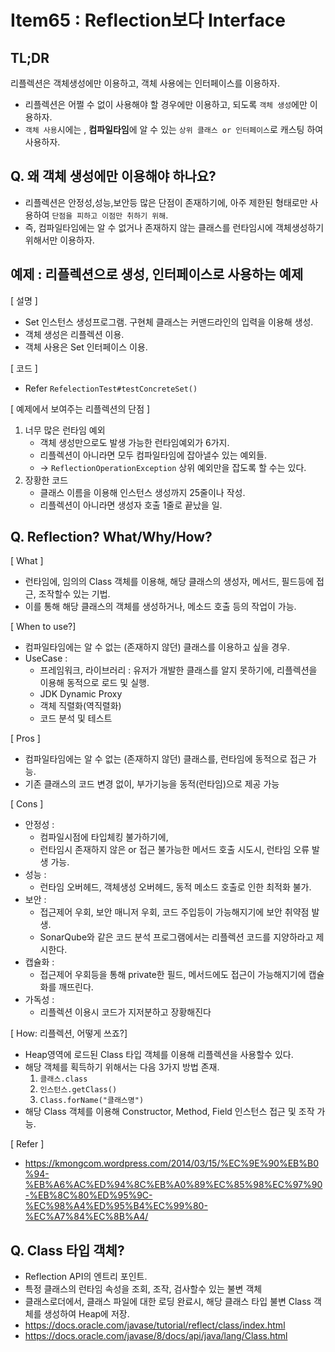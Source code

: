 # Item65 : Reflection보다 Interface

## TL;DR

리플렉션은 객체생성에만 이용하고, 객체 사용에는 인터페이스를 이용하자.

- 리플렉션은 어쩔 수 없이 사용해야 할 경우에만 이용하고, 되도록 `객체 생성`에만 이용하자.
- `객체 사용`시에는 , **컴파일타임**에 알 수 있는 `상위 클래스 or 인터페이스`로 캐스팅 하여 사용하자.

## Q. 왜 객체 생성에만 이용해야 하나요?

- 리플렉션은 안정성,성능,보안등 많은 단점이 존재하기에, 아주 제한된 형태로만 사용하여 `단점을 피하고 이점만 취하기 위해`.
- 즉, 컴파일타임에는 알 수 없거나 존재하지 않는 클래스를 런타임시에 객체생성하기 위해서만 이용하자.

## 예제 : 리플렉션으로 생성, 인터페이스로 사용하는 예제

[ 설명 ]

- Set<String> 인스턴스 생성프로그램. 구현체 클래스는 커맨드라인의 입력을 이용해 생성.
- 객체 생성은 리플렉션 이용.
- 객체 사용은 Set<String> 인터페이스 이용.

[ 코드 ]

- Refer `RefelectionTest#testConcreteSet()`

[ 예제에서 보여주는 리플렉션의 단점 ]

1. 너무 많은 런타임 예외 
   - 객체 생성만으로도 발생 가능한 런타임예외가 6가지. 
   - 리플렉션이 아니라면 모두 컴파일타임에 잡아낼수 있는 예외들.
   - -> `ReflectionOperationException` 상위 예외만을 잡도록 할 수는 있다.
2. 장황한 코드
   - 클래스 이름을 이용해 인스턴스 생성까지 25줄이나 작성.
   - 리플렉션이 아니라면 생성자 호출 1줄로 끝났을 일.

## Q. Reflection? What/Why/How?

[ What ]
- 런타임에, 임의의 Class 객체를 이용해, 해당 클래스의 생성자, 메서드, 필드등에 접근, 조작할수 있는 기법.
- 이를 통해 해당 클래스의 객체를 생성하거나, 메소드 호출 등의 작업이 가능.

[ When to use?]
- 컴파일타임에는 알 수 없는 (존재하지 않던) 클래스를 이용하고 싶을 경우.
- UseCase :
  - 프레임워크, 라이브러리 : 유저가 개발한 클래스를 알지 못하기에, 리플렉션을 이용해 동적으로 로드 및 실행.
  - JDK Dynamic Proxy
  - 객체 직렬화(역직렬화)
  - 코드 분석 및 테스트

[ Pros ]

- 컴파일타임에는 알 수 없는 (존재하지 않던) 클래스를, 런타임에 동적으로 접근 가능.
- 기존 클래스의 코드 변경 없이, 부가기능을 동적(런타임)으로 제공 가능

[ Cons ]

- 안정성 : 
  - 컴파일시점에 타입체킹 불가하기에,
  - 런타임시 존재하지 않은 or 접근 불가능한 메서드 호출 시도시, 런타임 오류 발생 가능.
- 성능 :
  - 런타임 오버헤드, 객체생성 오버헤드, 동적 메소드 호출로 인한 최적화 불가.
- 보안 :
  - 접근제어 우회, 보안 매니저 우회, 코드 주입등이 가능해지기에 보안 취약점 발생.
  - SonarQube와 같은 코드 분석 프로그램에서는 리플렉션 코드를 지양하라고 제시한다.
- 캡슐화 :
  - 접근제어 우회등을 통해 private한 필드, 메서드에도 접근이 가능해지기에 캡슐화를 깨뜨린다.
- 가독성 :
  - 리플렉션 이용시 코드가 지저분하고 장황해진다

[ How: 리플렉션, 어떻게 쓰죠?]

- Heap영역에 로드된 Class 타입 객체를 이용해 리플렉션을 사용할수 있다.
- 해당 객체를 획득하기 위해서는 다음 3가지 방법 존재.
  1. `클래스.class`
  2. `인스턴스.getClass()`
  3. `Class.forName("클래스명")`
- 해당 Class 객체를 이용해 Constructor, Method, Field 인스턴스 접근 및 조작 가능.

[ Refer ]
- https://kmongcom.wordpress.com/2014/03/15/%EC%9E%90%EB%B0%94-%EB%A6%AC%ED%94%8C%EB%A0%89%EC%85%98%EC%97%90-%EB%8C%80%ED%95%9C-%EC%98%A4%ED%95%B4%EC%99%80-%EC%A7%84%EC%8B%A4/

## Q. Class 타입 객체?

- Reflection API의 엔트리 포인트.
- 특정 클래스의 런타임 속성을 조회, 조작, 검사할수 있는 불변 객체
- 클래스로더에서, 클래스 파일에 대한 로딩 완료시, 해당 클래스 타입 불변 Class 객체를 생성하여 Heap에 저장.
- https://docs.oracle.com/javase/tutorial/reflect/class/index.html
- https://docs.oracle.com/javase/8/docs/api/java/lang/Class.html